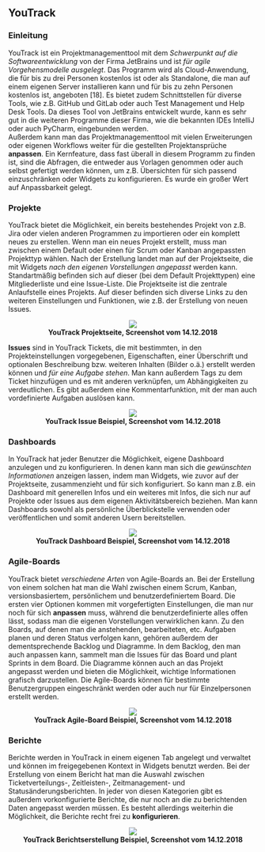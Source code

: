 ## YouTrack



### Einleitung
YouTrack ist ein Projektmanagementtool mit dem _Schwerpunkt auf die Softwareentwicklung_ von der Firma JetBrains und ist _für agile
Vorgehensmodelle ausgelegt_. Das Programm wird als Cloud-Anwendung, die für bis zu drei Personen kostenlos ist oder als Standalone, die
man auf einem eigenen Server installieren kann und für bis zu zehn Personen kostenlos ist, angeboten [18]. Es bietet zudem Schnittstellen für
diverse Tools, wie z.B. GitHub und GitLab oder auch Test Management und Help Desk Tools. Da dieses Tool von JetBrains entwickelt wurde,
kann es sehr gut in die weiteren Programme dieser Firma, wie die bekannten IDEs IntelliJ oder auch PyCharm, eingebunden werden.  
Außerdem kann man das Projektmanagementtool mit vielen Erweiterungen oder eigenen Workflows weiter für die gestellten Projektansprüche
__anpassen__. Ein Kernfeature, dass fast überall in diesem Programm zu finden ist, sind die Abfragen, die entweder aus Vorlagen genommen
oder auch selbst gefertigt werden können, um z.B. Übersichten für sich passend einzuschränken oder Widgets zu konfigurieren. Es wurde ein
großer Wert auf Anpassbarkeit gelegt.

### Projekte
YouTrack bietet die Möglichkeit, ein bereits bestehendes Projekt von z.B. Jira oder vielen anderen Programmen zu importieren oder ein
komplett neues zu erstellen. Wenn man ein neues Projekt erstellt, muss man zwischen einem Default oder einen für Scrum oder Kanban
angepassten Projekttyp wählen. Nach der Erstellung landet man auf der Projektseite, die mit Widgets _nach den eigenen Vorstellungen
angepasst_ werden kann. Standartmäßig befinden sich auf dieser (bei dem Default Projekttypen) eine Mitgliederliste und eine Issue-Liste.
Die Projektseite ist die zentrale Anlaufstelle eines Projekts. Auf dieser befinden sich diverse Links zu den weiteren Einstellungen und
Funktionen, wie z.B. der Erstellung von neuen Issues.  

<div style="text-align:center"> 
	<img src="/../Abbildungen/Andre_Grellmann/YouTrack-Projektseite.PNG">
	<div><b>YouTrack Projektseite, Screenshot vom 14.12.2018</b></div>
</div>

__Issues__ sind in YouTrack Tickets, die mit bestimmten, in den Projekteinstellungen vorgegebenen, Eigenschaften, einer Überschrift
und optionalen Beschreibung bzw. weiteren Inhalten (Bilder o.ä.) erstellt werden können und _für eine Aufgabe stehen_. Man kann außerdem
Tags zu dem Ticket hinzufügen und es mit anderen verknüpfen, um Abhängigkeiten zu verdeutlichen. Es gibt außerdem eine Kommentarfunktion,
mit der man auch vordefinierte Aufgaben auslösen kann.  

<div style="text-align:center"> 
	<img src="/../Abbildungen/Andre_Grellmann/YouTrack-Issue.PNG">
	<div><b>YouTrack Issue Beispiel, Screenshot vom 14.12.2018</b></div>
</div>

### Dashboards
In YouTrack hat jeder Benutzer die Möglichkeit, eigene Dashboard anzulegen und zu konfigurieren. In denen kann man sich die _gewünschten
Informationen_ anzeigen lassen, indem man Widgets, wie zuvor auf der Projektseite, zusammenzieht und für sich konfiguriert. So kann man
z.B. ein Dashboard mit generellen Infos und ein weiteres mit Infos, die sich nur auf Projekte oder Issues aus dem eigenen Aktivitätsbereich
beziehen. Man kann Dashboards sowohl als persönliche Überblickstelle verwenden oder veröffentlichen und somit anderen Usern bereitstellen.  

<div style="text-align:center"> 
	<img src="/../Abbildungen/Andre_Grellmann/YouTrack-Dashboard.PNG">
	<div><b>YouTrack Dashboard Beispiel, Screenshot vom 14.12.2018</b></div>
</div>

### Agile-Boards
YouTrack bietet _verschiedene Arten_ von Agile-Boards an. Bei der Erstellung von einem solchen hat man die Wahl zwischen einem Scrum,
Kanban, versionsbasiertem, persönlichem und benutzerdefiniertem Board. Die ersten vier Optionen kommen mit vorgefertigten Einstellungen,
die man nur noch für sich __anpassen__ muss, während die benutzerdefinierte alles offen lässt, sodass man die eigenen Vorstellungen
verwirklichen kann. Zu den Boards, auf denen man die anstehenden, bearbeiteten, etc. Aufgaben planen und deren Status verfolgen kann,
gehören außerdem der dementsprechende Backlog und Diagramme. In dem Backlog, den man auch anpassen kann, sammelt man die Issues für das
Board und plant Sprints in dem Board. Die Diagramme können auch an das Projekt angepasst werden und bieten die Möglichkeit, wichtige
Informationen grafisch darzustellen. Die Agile-Boards können für bestimmte Benutzergruppen eingeschränkt werden oder auch nur für
Einzelpersonen erstellt werden.  

<div style="text-align:center"> 
	<img src="/../Abbildungen/Andre_Grellmann/YouTrack-AgileBoard.PNG">
	<div><b>YouTrack Agile-Board Beispiel, Screenshot vom 14.12.2018</b></div>
</div>

### Berichte
Berichte werden in YouTrack in einem eigenen Tab angelegt und verwaltet und können im freigegebenen Kontext in Widgets benutzt werden.
Bei der Erstellung von einem Bericht hat man die Auswahl zwischen Ticketverteilungs-, Zeitleisten-, Zeitmanagement- und
Statusänderungsberichten. In jeder von diesen Kategorien gibt es außerdem vorkonfigurierte Berichte, die nur noch an die zu
berichtenden Daten angepasst werden müssen. Es besteht allerdings weiterhin die Möglichkeit, die Berichte recht frei
zu __konfigurieren__.  

<div style="text-align:center"> 
	<img src="/../Abbildungen/Andre_Grellmann/YouTrack-Berichte.PNG">
	<div><b>YouTrack Berichtserstellung Beispiel, Screenshot vom 14.12.2018</b></div>
</div>
